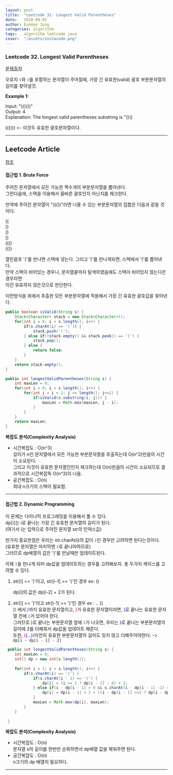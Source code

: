 ```yaml
---
layout: post
title:  "Leetcode 32. Longest Valid Parentheses"
date:   2018-08-02
author: EunHye Jung
categories: algorithm
tags:	algorithm leetcode java
cover:  "/assets/instacode.png"
---  
```

    
   
### Leetcode 32. Longest Valid Parentheses   
  
[문제출저](https://leetcode.com/problems/longest-valid-parentheses/description/)  
   
오로지 `(`와 `)`를 포함하는 문자열이 주어질때, 가장 긴 유효한(valid) 괄호 부분문자열의 길이를 찾아낼것.     
      
      
<b> Example 1: </b>  
  
Input: ")()())"  
Output: 4   
Explanation: The longest valid parentheses substring is "()()   
    
    	
((()))   <- 이것두 유효한 괄호문자열이다.  
    
      
- - -     
  
  
## Leetcode Article   
   
   
[참조](https://leetcode.com/problems/longest-valid-parentheses/)
  
  
#### 접근법 1. Brute Force    
  
  
주어진 문자열에서 모든 가능한 짝수개의 부분문자열을 뽑아낸다.        
그런다음에, 스택을 이용해서 올바른 괄호인지 아닌지를 체크한다.            
   
만약에 주어진 문자열이 "((())"라면 나올 수 있는 부분문자열의 집합은 다음과 같을 것이다.  
        
((   
))   
()  
))  
((()  
(())  
    
열린괄호 '('를 만나면 스택에 넣는다. 
그리고 ')'를 만나게되면, 스택에서 '('를 뽑아낸다.   
만약 스택이 비어있는 경우나, 문자열끝까지 탐색하였음에도 스택이 비어있지 않는다은 경우라면     
이건 유효하지 않은것으로 판단한다.    
    
이런방식을 위에서 추출한 모든 부분문자열에 적용해서 가장 긴 유효한 괄호값을 찾아낸다.  
   
   
    
```java   
public boolean isValid(String s) {
	Stack<Character> stack = new Stack<Character>();
    for(int i = 0; i < s.length(); i++) {
    	if(s.charAt(i) == '(')) {
        	stack.push('(');
        } else if(!stack.empty() && stack.peek() == '(') {
        	stack.pop();
        } else {
        	return false;
        }
    }
    return stack.empty();
}

public int longestValidParentheses(String s) {
	int maxLen = 0;
    for(int i = 0; i < s.length(); i++) {
    	for(int j = i + 2; j <= length(); j+=2) {
        	if(isValid(s.substring(i, j))) {
            	maxLen = Math.max(maxLen, j - i);
            }
        }
    }
    return maxLen;
}
```   
   
   
   
<b> 복잡도 분석(Complexity Analysis) </b>     
  
* 시간복잡도 : O(n^3)  
  길이가 n인 문자열에서 모든 가능한 부분문자열을 추출하는데 O(n^2)만큼의 시간이 소요된다.  
  그리고 이것이 유효한 문자열인인지 체크하는데 O(n)만큼의 시간이 소요되므로 결과적으로 시간복잡독 O(n^3)이 나옴.    
* 공간복잡도 : O(n)   
   최대 n크기의 스택이 필요함.  
   
   
- - -    
   
   
#### 접근법 2. Dynamic Programming   
  
  
이 문제는 다이나믹 프로그래밍을 이용해서 풀 수 있다.  
dp[i]는 i로 끝나는 가장 긴 유효한 문자열의 길이가 된다.   
(여기서 i는 입력으로 주어진 문자열 str의 인덱스값)   
  
한가지 중요한점은 우리는 str.charAt(i)의 값이 `)`인 경우만 고려하면 된다는것이다.  
(유효한 문자열은 마지막엔 `)`로 끝나야하므로)  
그러므로 dp배열의 값은 ')'를 만날때만 업데이트된다.   
    
이제 `)`을 만나게 되어 dp값을 업데이트하는 경우를 고려해보자. 총 두가지 케이스를 고려할 수 있다.  
  
1) str[i] == ')'이고, str[i-1] == '('인 경우  ex:  ()   
   
   dp[i]의 값은 dp[i-2] + 2가 된다.  
   
2) str[i] == ')'이고 str[i-1] == ')'인 경우  ex : .. ))   
   <font color='blue'>)</font><font color='red'>)</font> 에서 <font color='blue'>)</font>까지 유효한 문자열이고, <font color='red'>)</font>가 유효한 문자열이라면, <font color='blue'>)</font>로 끝나는 유효한 문자열 전에 `(`가 있어야 한다.   
   그러므로 <font color='blue'>)</font>로 끝나는 부분문자열 앞에 `(`가 나오면, 우리는 <font color='blue'>)</font>로 끝나는 부분문자열의 길이에 2를 더해줘서 dp값을 업데이트 해준다.  
  또한, <font color='red'>(</font><font color='blue'>(...)</font><font color='red'>)</font>이전의 유효한 부분문자열의 길이도 잊지 않고 더해주어야한다.  -> `dp[i - dp[i - 1] - 2]`   
    
  
```java   
 public int longestValidParentheses(String s) {  
 	int maxLen = 0;
    int[] dp = new int[s.length()];
    
    for(int i = 1; i < s.length(); i++) {
    	if(s.charAt(i) == '(') {
        	if(s.charAt(i - 1) == '(') {
            	dp[i] = (i >= 2 ? dp[i - 2] : 0) + 2;
            } else if(i - dp[i - 1] > 0 && s.charAt(i - dp[i - 1] -1) == '(') {
            	dp[i] = dp[i - 1] + 2 + ((i - dp[i - 1] >=2 ? dp[i - dp[i - 1] - 2] : 0);
            }
            maxLen = Math.max(dp[i], maxLen);
        }
    }
    
 }
```   
  
  
<b> 복잡도 분석(Complexity Analysis) </b>    
* 시간복잡도 : O(n)  
  문자열 s의 길이를 한번만 순회하면서 dp배열 값을 채워주면 된다.  
* 공간복잡도 : O(n)   
  n크기의 dp 배열이 필요하다.   
   
   
   
   
- - -    
   
  
  
  

